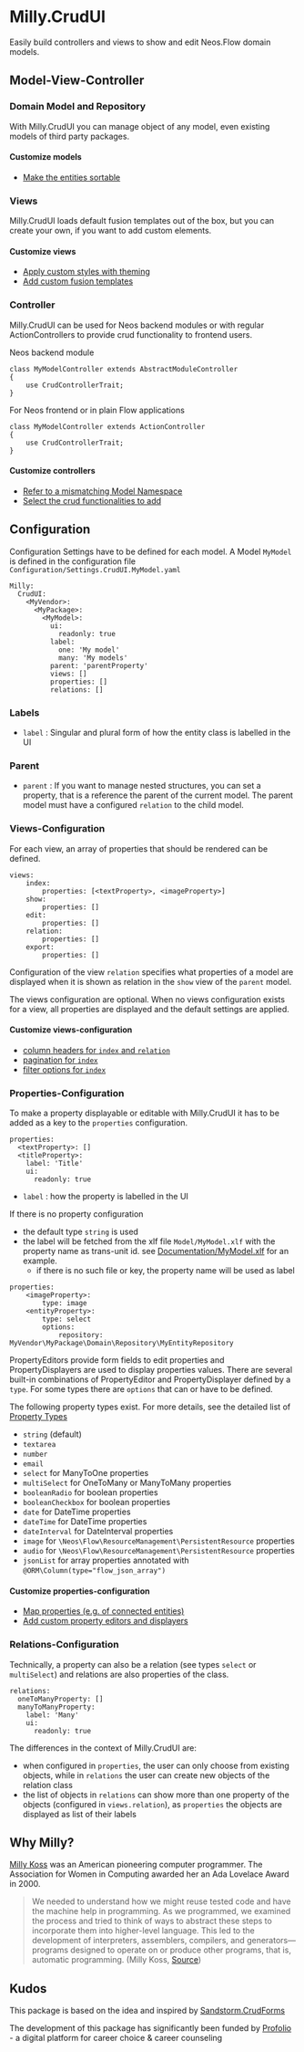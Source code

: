 # Milly.CrudUI

Easily build controllers and views to show and edit Neos.Flow domain models. 

## Model-View-Controller
### Domain Model and Repository
With Milly.CrudUI you can manage object of any model, even existing models of third party packages.

#### Customize models
- [Make the entities sortable](Documentation/Domain.md#sorting)

### Views
Milly.CrudUI loads default fusion templates out of the box, but you can create your own, if 
you want to add custom elements.

#### Customize views
- [Apply custom styles with theming](Documentation/Views.md#theming)
- [Add custom fusion templates](Documentation/Views.md#custom-templates)


### Controller
Milly.CrudUI can be used for Neos backend modules or with regular ActionControllers to provide 
crud functionality to frontend users.

Neos backend module
```
class MyModelController extends AbstractModuleController
{
    use CrudControllerTrait;
}
```

For Neos frontend or in plain Flow applications
```
class MyModelController extends ActionController
{
    use CrudControllerTrait;
}
```

#### Customize controllers
- [Refer to a mismatching Model Namespace](Documentation/Controller.md#mismatching-model-namespace)
- [Select the crud functionalities to add](Documentation/Controller.md#select-the-functionalities-to-add)


## Configuration
Configuration Settings have to be defined for each model. A Model `MyModel` is defined in the configuration file 
`Configuration/Settings.CrudUI.MyModel.yaml`

```
Milly:
  CrudUI:
    <MyVendor>:
      <MyPackage>:
        <MyModel>:
          ui:
            readonly: true
          label:
            one: 'My model'
            many: 'My models'
          parent: 'parentProperty'
          views: []
          properties: []
          relations: []
```
### Labels
- `label` : Singular and plural form of how the entity class is labelled in the UI

### Parent
- `parent` : If you want to manage nested structures, you can set a property, that is a reference the parent of the current model.
            The parent model must have a configured `relation` to the child model. 


### Views-Configuration
For each view, an array of properties that should be rendered can be defined.

```
views:
    index:
        properties: [<textProperty>, <imageProperty>]
    show:
        properties: []
    edit:
        properties: []
    relation:
        properties: []
    export:
        properties: []
```
Configuration of the view `relation` specifies what properties of a model are displayed when it is shown as relation in the 
`show` view of the `parent` model.

The views configuration are optional. When no views configuration exists for a view, all properties are displayed 
and the default settings are applied.

#### Customize views-configuration
- [column headers for  `index` and `relation`](Documentation/Configuration.md#show-column-headers)
- [pagination for `index`](Documentation/Configuration.md#pagination)
- [filter options for `index`](Documentation/Configuration.md#filters) 


### Properties-Configuration
To make a property displayable or editable with Milly.CrudUI it has to be added as a key to the `properties` configuration.

```
properties:
  <textProperty>: []
  <titleProperty>:
    label: 'Title'
    ui:
      readonly: true
```
- `label` : how the property is labelled in the UI

If there is no property configuration
- the default type `string` is used
- the label will be fetched from the xlf file `Model/MyModel.xlf` with the property name as trans-unit id. see [Documentation/MyModel.xlf](Documentation/MyModel.xlf) for an example.
    - if there is no such file or key, the property name will be used as label

```
properties:
    <imageProperty>:
        type: image
    <entityProperty>:
        type: select
        options:
            repository: MyVendor\MyPackage\Domain\Repository\MyEntityRepository
```

PropertyEditors provide form fields to edit properties and PropertyDisplayers are used to display properties values.
There are several built-in combinations of PropertyEditor and PropertyDisplayer defined by a `type`. 
For some types there are `options` that can or have to be defined.

The following property types exist. For more details, see the detailed list of [Property Types](Documentation/PropertyTypes.md)
- `string` (default)
- `textarea`
- `number`
- `email`
- `select` for ManyToOne properties
- `multiSelect` for OneToMany or ManyToMany properties
- `booleanRadio` for boolean properties
- `booleanCheckbox` for boolean properties
- `date` for DateTime properties
- `dateTime` for DateTime properties
- `dateInterval` for DateInterval properties
- `image` for `\Neos\Flow\ResourceManagement\PersistentResource` properties
- `audio` for `\Neos\Flow\ResourceManagement\PersistentResource` properties
- `jsonList` for array properties annotated with `@ORM\Column(type="flow_json_array")`


#### Customize properties-configuration
- [Map properties (e.g. of connected entities)](Documentation/Configuration.md#map-properties-of-connected-entities)
- [Add custom property editors and displayers](Documentation/Configuration.md#add-custom-property-types)

### Relations-Configuration
Technically, a property can also be a relation (see types `select` or `multiSelect`) and relations 
are also properties of the class.

```
relations:
  oneToManyProperty: []
  manyToManyProperty:
    label: 'Many'
    ui:
      readonly: true
```

The differences in the context of Milly.CrudUI are:
- when configured in `properties`, the user can only choose from existing objects, while in `relations` the user can create
new objects of the relation class
- the list of objects in `relations` can show more than one property of the objects (configured in `views.relation`), 
as `properties` the objects are displayed as list of their labels


## Why Milly?
[Milly Koss](https://en.wikipedia.org/wiki/Milly_Koss) was an American pioneering computer programmer. The Association for Women in Computing awarded her an Ada Lovelace Award in 2000.
> We needed to understand
> how we might reuse tested code and have the machine help in programming. As we
> programmed, we examined the process and tried to think of ways to abstract these
> steps to incorporate them into higher-level language. This led to the development
> of interpreters, assemblers, compilers, and generators—programs designed to operate
> on or produce other programs, that is, automatic programming. (Milly Koss, [Source](https://en.wikipedia.org/wiki/Automatic_programming))
>



## Kudos
This package is based on the idea and inspired by [Sandstorm.CrudForms](https://github.com/sandstorm/CrudForms)

The development of this package has significantly been funded by [Profolio](https://www.profolio.ch/) - a digital platform for career choice & career counseling
